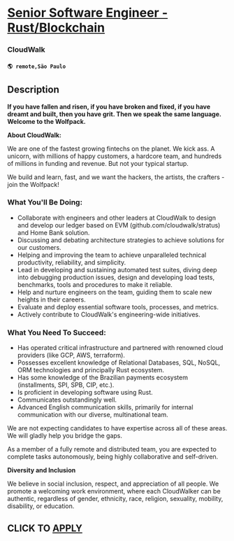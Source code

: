 # [Senior Software Engineer - Rust/Blockchain](https://www.remotewlb.com/apply/senior-software-engineer-rust-blockchain)  
### CloudWalk  
#### `🌎 remote,São Paulo`  

## Description

 **If you have fallen and risen, if you have broken and fixed, if you have dreamt and built, then you have grit. Then we speak the same language. Welcome to the Wolfpack.**

  

 **About CloudWalk:**

We are one of the fastest growing fintechs on the planet. We kick ass. A unicorn, with millions of happy customers, a hardcore team, and hundreds of millions in funding and revenue. But not your typical startup.

We build and learn, fast, and we want the hackers, the artists, the crafters - join the Wolfpack!

  

  

### What You'll Be Doing:

* Collaborate with engineers and other leaders at CloudWalk to design and develop our ledger based on EVM (github.com/cloudwalk/stratus) and Home Bank solution.
* Discussing and debating architecture strategies to achieve solutions for our customers.
* Helping and improving the team to achieve unparalleled technical productivity, reliability, and simplicity.
* Lead in developing and sustaining automated test suites, diving deep into debugging production issues, design and developing load tests, benchmarks, tools and procedures to make it reliable.
* Help and nurture engineers on the team, guiding them to scale new heights in their careers.
* Evaluate and deploy essential software tools, processes, and metrics.
* Actively contribute to CloudWalk's engineering-wide initiatives.

  

  

### What You Need To Succeed:

* Has operated critical infrastructure and partnered with renowned cloud providers (like GCP, AWS, terraform).
* Possesses excellent knowledge of Relational Databases, SQL, NoSQL, ORM technologies and principally Rust ecosystem.
* Has some knowledge of the Brazilian payments ecosystem (installments, SPI, SPB, CIP, etc.).
* Is proficient in developing software using Rust.
* Communicates outstandingly well.
* Advanced English communication skills, primarily for internal communication with our diverse, multinational team.

  

  

We are not expecting candidates to have expertise across all of these areas. We will gladly help you bridge the gaps.

As a member of a fully remote and distributed team, you are expected to complete tasks autonomously, being highly collaborative and self-driven.

  

 **Diversity and Inclusion**

We believe in social inclusion, respect, and appreciation of all people. We promote a welcoming work environment, where each CloudWalker can be authentic, regardless of gender, ethnicity, race, religion, sexuality, mobility, disability, or education.

  
## CLICK TO [APPLY](https://www.remotewlb.com/apply/senior-software-engineer-rust-blockchain)

